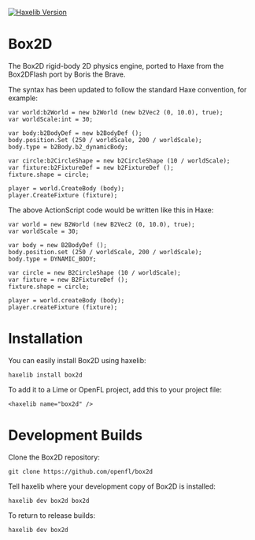 [![Haxelib Version](https://img.shields.io/github/tag/openfl/box2d.svg?style=flat&label=release)](http://lib.haxe.org/p/box2d)

Box2D
=====

The Box2D rigid-body 2D physics engine, ported to Haxe from the Box2DFlash port by Boris the Brave.

The syntax has been updated to follow the standard Haxe convention, for example:

    var world:b2World = new b2World (new b2Vec2 (0, 10.0), true);
    var worldScale:int = 30;
    
    var body:b2BodyDef = new b2BodyDef ();
  	body.position.Set (250 / worldScale, 200 / worldScale);
  	body.type = b2Body.b2_dynamicBody;
  	
  	var circle:b2CircleShape = new b2CircleShape (10 / worldScale);
  	var fixture:b2FixtureDef = new b2FixtureDef ();
  	fixture.shape = circle;
  	
  	player = world.CreateBody (body);
  	player.CreateFixture (fixture);

The above ActionScript code would be written like this in Haxe:

    var world = new B2World (new B2Vec2 (0, 10.0), true);
    var worldScale = 30;
    
    var body = new B2BodyDef ();
    body.position.set (250 / worldScale, 200 / worldScale);
    body.type = DYNAMIC_BODY;
    
    var circle = new B2CircleShape (10 / worldScale);
    var fixture = new B2FixtureDef ();
    fixture.shape = circle;
    
    player = world.createBody (body);
    player.createFixture (fixture);


Installation
============

You can easily install Box2D using haxelib:

    haxelib install box2d

To add it to a Lime or OpenFL project, add this to your project file:

    <haxelib name="box2d" />


Development Builds
==================

Clone the Box2D repository:

    git clone https://github.com/openfl/box2d

Tell haxelib where your development copy of Box2D is installed:

    haxelib dev box2d box2d

To return to release builds:

    haxelib dev box2d
